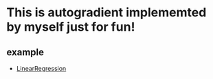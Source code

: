 # This is autogradient implememted by myself just for fun!

## example
* [LinearRegression](file:./LinearRegression.py)